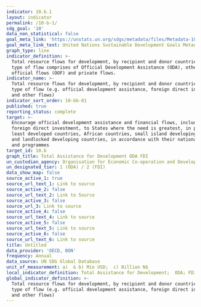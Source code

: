 ```yaml
---
indicator: 10.b.1
layout: indicator
permalink: /10-b-1/
sdg_goal: '10'
data_non_statistical: false
goal_meta_link: 'https://unstats.un.org/sdgs/metadata/files/Metadata-10-0B-01.pdf '
goal_meta_link_text: United Nations Sustainable Development Goals Metadata (PDF 202 KB)
graph_type: line
indicator_definition: >-
  Total resource flows for development, by recipient and donor countries and
  type of flow comprises of Official Development Assistance (ODA), other
  official flows (OOF) and private flows.
indicator_name: >-
  Total resource flows for development, by recipient and donor countries and
  type of flow (e.g. official development assistance, foreign direct investment
  and other flows)
indicator_sort_order: 10-bb-01
published: true
reporting_status: complete
target: >-
  Encourage official development assistance and financial flows, including
  foreign direct investment, to States where the need is greatest, in particular
  least developed countries, African countries, small island developing States
  and landlocked developing countries, in accordance with their national plans
  and programmes
target_id: 10.b
graph_title: Total Assistance for Development ODA FDI
un_custodian_agency: Organisation for Economic Co-operation and Development (OECD)
un_designated_tier: 1 (ODA) / 2 (FDI)
data_show_map: false
source_active_1: true
source_url_text_1: Link to source
source_active_2: false
source_url_text_2: Link to Source
source_active_3: false
source_url_3: Link to source
source_active_4: false
source_url_text_4: Link to source
source_active_5: false
source_url_text_5: Link to source
source_active_6: false
source_url_text_6: Link to source
title: Untitled
data_provider: 'OECD, BON'
frequency: Annual
data_source: UN SDG Global Database
unit_of_measurement: a)  & b) Mio USD;  c) Billion N$
local_indicator_definition: Total Assistance for Development;  ODA; FDI
global_indicator_definition: >-
  Total resource flows for development, by recipient and donor countries and
  type of flow (e.g. official development assistance, foreign direct investment
  and other flows)
---
```

